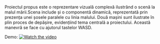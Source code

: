Proiectul propus este o reprezentare vizuală complexă ilustrând o scenă la malul mării.Scena include și o componentă dinamică, reprezentată prin prezența unei șosele paralele cu linia malului. Două mașini sunt ilustrate în plin proces de depășire, evidențiind tema centrală a proiectului. Această manevră se face cu ajutorul tastelor WASD.

Demo:
[![Watch the video](https://img.youtube.com/vi/UcqKaDYLdmI/0.jpg)](https://www.youtube.com/watch?v=UcqKaDYLdmI)

